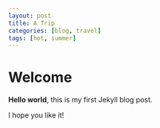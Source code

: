 ```yaml
---
layout: post
title: A Trip
categories: [blog, travel]
tags: [hot, summer]
---
```


# Welcome

**Hello world**, this is my first Jekyll blog post.

I hope you like it!